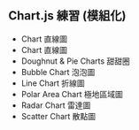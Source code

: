 <h2>Chart.js 練習 (模組化)</h2>
<ul>
  <li>Chart 直線圖</li>
  <li>Chart 直線圖</li>
  <li>Doughnut & Pie Charts 甜甜圈</li>
  <li>Bubble Chart 泡泡圖</li>
  <li>Line Chart 折線圖</li>
  <li>Polar Area Chart 極地區域圖</li>
  <li>Radar Chart 雷達圖</li>
  <li>Scatter Chart 散點圖</li>
</ul>